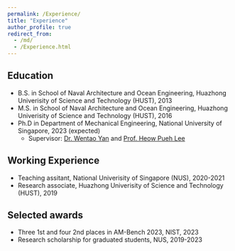 ```yaml
---
permalink: /Experience/
title: "Experience"
author_profile: true
redirect_from: 
  - /md/
  - /Experience.html
---
```


Education
---
* B.S. in School of Naval Architecture and Ocean Engineering, Huazhong Univerisity of Science and Technology (HUST), 2013
* M.S. in School of Naval Architecture and Ocean Engineering, Huazhong Univerisity of Science and Technology (HUST), 2016
* Ph.D in Department of Mechanical Engineering, National University of Singapore, 2023 (expected)
  * Supervisor: [Dr. Wentao Yan](https://cde.nus.edu.sg/me/staff/yan-wentao/) and [Prof. Heow Pueh Lee](https://cde.nus.edu.sg/me/staff/lee-heow-pueh/)

Working Experience
---
* Teaching assitant, National Univerisity of Singapore (NUS), 2020-2021
* Research associate, Huazhong Univerisity of Science and Technology (HUST), 2019

Selected awards
---
* Three 1st and four 2nd places in AM-Bench 2023, NIST, 2023
* Research scholarship for graduated students, NUS, 2019-2023
